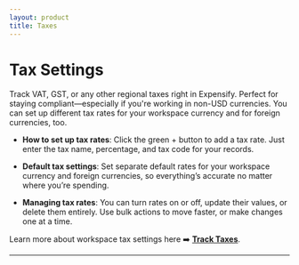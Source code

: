 ```yaml
---
layout: product
title: Taxes
---
```


# Tax Settings

Track VAT, GST, or any other regional taxes right in Expensify. Perfect for staying compliant—especially if you're working in non-USD currencies. You can set up different tax rates for your workspace currency and for foreign currencies, too.

- **How to set up tax rates**: Click the green + button to add a tax rate. Just enter the tax name, percentage, and tax code for your records.

- **Default tax settings**: Set separate default rates for your workspace currency and foreign currencies, so everything’s accurate no matter where you’re spending.

- **Managing tax rates**: You can turn rates on or off, update their values, or delete them entirely. Use bulk actions to move faster, or make changes one at a time.

Learn more about workspace tax settings here ➡️ **[Track Taxes](https://help.expensify.com/articles/new-expensify/workspaces/Track-Taxes)**. 

---
